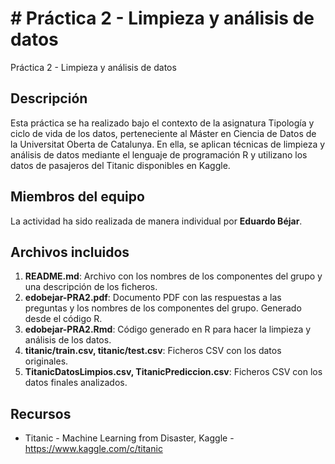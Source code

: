 # # Práctica 2 - Limpieza y análisis de datos
Práctica 2 - Limpieza y análisis de datos
 
## Descripción
Esta práctica se ha realizado bajo el contexto de la asignatura Tipología y ciclo de vida de los datos, perteneciente al Máster en Ciencia de Datos de la Universitat Oberta de Catalunya. En ella, se aplican técnicas de limpieza y análisis de datos mediante el lenguaje de programación R y utilizano los datos de pasajeros del Titanic disponibles en Kaggle.

## Miembros del equipo
La actividad ha sido realizada de manera individual por **Eduardo Béjar**.

## Archivos incluidos
1. **README.md**: Archivo con los nombres de los componentes del grupo y una descripción de los ficheros.
2. **edobejar-PRA2.pdf**: Documento PDF con las respuestas a las preguntas y los nombres de los componentes del grupo. Generado desde el código R.
3. **edobejar-PRA2.Rmd**: Código generado en R para hacer la limpieza y análisis de los datos.
4. **titanic/train.csv, titanic/test.csv**: Ficheros CSV con los datos originales.
5. **TitanicDatosLimpios.csv, TitanicPrediccion.csv**: Ficheros CSV con los datos finales analizados.

## Recursos
- Titanic - Machine Learning from Disaster, Kaggle - https://www.kaggle.com/c/titanic
